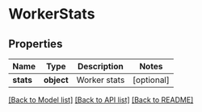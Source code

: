 # WorkerStats

## Properties
Name | Type | Description | Notes
------------ | ------------- | ------------- | -------------
**stats** | **object** | Worker stats | [optional] 

[[Back to Model list]](../README.md#documentation-for-models) [[Back to API list]](../README.md#documentation-for-api-endpoints) [[Back to README]](../README.md)


